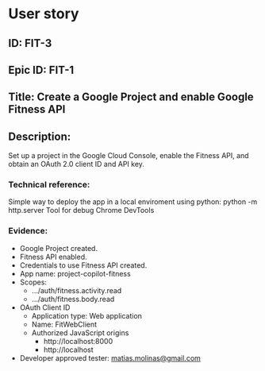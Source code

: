 # User story
## ID: FIT-3
## Epic ID: FIT-1
## Title: Create a Google Project and enable Google Fitness API
## Description:
Set up a project in the Google Cloud Console, enable the Fitness API, and obtain an OAuth 2.0 client ID and API key.
### Technical reference:
Simple way to deploy the app in a local enviroment using python: python -m http.server
Tool for debug Chrome DevTools
### Evidence:
- Google Project created.
- Fitness API enabled.
- Credentials to use Fitness API created.
- App name: project-copilot-fitness
- Scopes:
    - .../auth/fitness.activity.read
    - .../auth/fitness.body.read
- OAuth Client ID
    - Application type: Web application
    - Name: FitWebClient
    - Authorized JavaScript origins
        - http://localhost:8000
        - http://localhost
- Developer approved tester: matias.molinas@gmail.com
